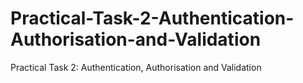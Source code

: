 # Practical-Task-2-Authentication-Authorisation-and-Validation
Practical Task 2: Authentication, Authorisation and Validation

